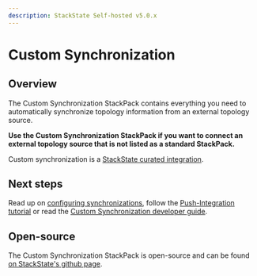 ```yaml
---
description: StackState Self-hosted v5.0.x
---
```


# Custom Synchronization

## Overview

The Custom Synchronization StackPack contains everything you need to automatically synchronize topology information from an external topology source.

**Use the Custom Synchronization StackPack if you want to connect an external topology source that is not listed as a standard StackPack.**

Custom synchronization is a [StackState curated integration](/stackpacks/integrations/about_integrations.md#stackstate-curated-integrations).

## Next steps

Read up on [configuring synchronizations](../../configure/topology/sync.md), follow the [Push-Integration tutorial](../../develop/tutorials/push_integration_tutorial.md) or read the [Custom Synchronization developer guide](../../develop/developer-guides/custom_synchronization_stackpack/).

## Open-source

The Custom Synchronization StackPack is open-source and can be found [on StackState's github page](https://github.com/StackVista/stackpack-autosync).

